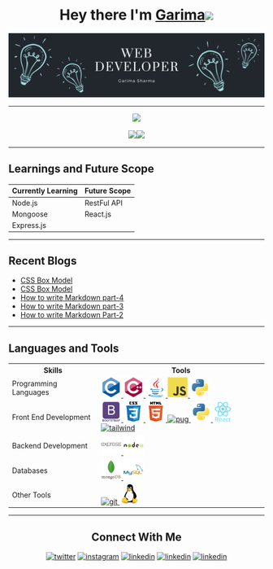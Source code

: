 <h1 align="center">Hey there I'm <a href="https://garima-sharma814.github.io/My-website/">Garima<img src="https://media.giphy.com/media/hvRJCLFzcasrR4ia7z/giphy.gif" width="25px"></a></h1>
<img src="banner/banner.png" alt="banner">

<hr>

<p align="center"><img src="https://gpvc.arturio.dev/Garima-sharma814"></p>

<div align="center">
 <img src="https://github-readme-stats.vercel.app/api?username=Garima-sharma814&show_icons=true&count_private=true&theme=react&hide_border=true"><img src="https://github-readme-stats.vercel.app/api/top-langs/?username=Garima-sharma814&layout=compact&theme=react&hide_border=true"> </div>
  
<hr>

## Learnings and Future Scope

| Currently Learning | Future Scope |
| ------------------ | ------------ |
| Node.js            | RestFul API  |
| Mongoose           | React.js     |
| Express.js         |

<hr>

<h2> Recent Blogs </h2>

<!-- BLOG-POST-LIST:START -->
- [CSS Box Model](https://dev.to/garimasharma/css-box-model-24fk)
- [CSS Box Model](https://garimasharma.hashnode.dev/css-box-model)
- [How to write Markdown part-4](https://garimasharma.hashnode.dev/how-to-write-markdown-part-4)
- [How to write Markdown part-3](https://garimasharma.hashnode.dev/how-to-write-markdown-part-3-1)
- [How to write Markdown Part-2](https://garimasharma.hashnode.dev/how-to-write-markdown-part-2)
<!-- BLOG-POST-LIST:END -->

<hr>

<h2> Languages and Tools </h2>

<table>
<tr> 
<th> Skills </th>
<th> Tools </th>
</tr>
<tr> 
<td> Programming Languages </td>
<td><a href="https://www.cprogramming.com/" target="_blank"> <img src="https://raw.githubusercontent.com/devicons/devicon/master/icons/c/c-original.svg" alt="c" width="40" height="40"/> </a> <a href="https://www.w3schools.com/cpp/" target="_blank"> <img src="https://raw.githubusercontent.com/devicons/devicon/master/icons/cplusplus/cplusplus-original.svg" alt="cplusplus" width="40" height="40"/> </a> <a href="https://www.java.com" target="_blank"> <img src="https://raw.githubusercontent.com/devicons/devicon/master/icons/java/java-original.svg" alt="java" width="40" height="40"/> </a> <a href="https://developer.mozilla.org/en-US/docs/Web/JavaScript" target="_blank"> <img src="https://raw.githubusercontent.com/devicons/devicon/master/icons/javascript/javascript-original.svg" alt="javascript" width="40" height="40"/> </a> <a href="https://www.python.org" target="_blank"> <img src="https://raw.githubusercontent.com/devicons/devicon/master/icons/python/python-original.svg" alt="python" width="40" height="40"/> </a></td>
</tr>
<tr> 
<td> Front End Development </td>
<td> <a href="https://getbootstrap.com" target="_blank"> <img src="https://raw.githubusercontent.com/devicons/devicon/master/icons/bootstrap/bootstrap-plain-wordmark.svg" alt="bootstrap" width="40" height="40"/> </a> <a href="https://www.w3schools.com/css/" target="_blank"> <img src="https://raw.githubusercontent.com/devicons/devicon/master/icons/css3/css3-original-wordmark.svg" alt="css3" width="40" height="40"/> </a> <a href="https://www.w3.org/html/" target="_blank"> <img src="https://raw.githubusercontent.com/devicons/devicon/master/icons/html5/html5-original-wordmark.svg" alt="html5" width="40" height="40"/> </a> <a href="https://pugjs.org" target="_blank"> <img src="https://cdn.worldvectorlogo.com/logos/pug.svg" alt="pug" width="40" height="40"/> </a> <a href="https://www.python.org" target="_blank"> <img src="https://raw.githubusercontent.com/devicons/devicon/master/icons/python/python-original.svg" alt="python" width="40" height="40"/> </a> <a href="https://reactjs.org/" target="_blank"> <img src="https://raw.githubusercontent.com/devicons/devicon/master/icons/react/react-original-wordmark.svg" alt="react" width="40" height="40"/> </a> <a href="https://tailwindcss.com/" target="_blank"> <img src="https://www.vectorlogo.zone/logos/tailwindcss/tailwindcss-icon.svg" alt="tailwind" width="40" height="40"/> </a> </td></tr>
<tr> 
<td> Backend Development </td>
<td>  <a href="https://expressjs.com" target="_blank"> <img src="https://raw.githubusercontent.com/devicons/devicon/master/icons/express/express-original-wordmark.svg" alt="express" width="40" height="40"/> </a> <a href="https://nodejs.org" target="_blank"> <img src="https://raw.githubusercontent.com/devicons/devicon/master/icons/nodejs/nodejs-original-wordmark.svg" alt="nodejs" width="40" height="40"/> </a> </td>
</tr>
<tr> 
<td> Databases </td>
<td>  <a href="https://www.mongodb.com/" target="_blank"> <img src="https://raw.githubusercontent.com/devicons/devicon/master/icons/mongodb/mongodb-original-wordmark.svg" alt="mongodb" width="40" height="40"/> </a> <a href="https://www.mysql.com/" target="_blank"> <img src="https://raw.githubusercontent.com/devicons/devicon/master/icons/mysql/mysql-original-wordmark.svg" alt="mysql" width="40" height="40"/> </a> </td>
</tr>
<tr> 
<td> Other Tools </td>
<td> <a href="https://git-scm.com/" target="_blank"> <img src="https://www.vectorlogo.zone/logos/git-scm/git-scm-icon.svg" alt="git" width="40" height="40"/> </a> <a href="https://www.linux.org/" target="_blank"> <img src="https://raw.githubusercontent.com/devicons/devicon/master/icons/linux/linux-original.svg" alt="linux" width="40" height="40"/> </a>
</td>
</tr>
</table>
<hr>

<div align="center">
<h2> Connect With Me </h2>

<a href="https://twitter.com/garimavatss"><img src='https://www.vectorlogo.zone/logos/twitter/twitter-official.svg' alt='twitter' height='25'></a>
<a href="https://www.instagram.com/garima.vatss/?r=nametag "><img src='https://www.vectorlogo.zone/logos/instagram/instagram-icon.svg' alt='instagram' height='25'></a>
<a href="https://www.linkedin.com/in/garima-sharma-6621701b3"><img src='https://www.vectorlogo.zone/logos/linkedin/linkedin-icon.svg' alt='linkedin' height='25'></a>
<a href="https://www.facebook.com/garima.vats.143/"><img src='https://www.vectorlogo.zone/logos/facebook/facebook-icon.svg' alt='linkedin' height='25'></a>
<a href="http://garimasharma.netlify.app/"><img src='https://www.vectorlogo.zone/logos/rss/rss-icon.svg' alt='linkedin' height='25'></a>

</div>
